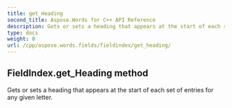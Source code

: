 ```yaml
---
title: get_Heading
second_title: Aspose.Words for C++ API Reference
description: Gets or sets a heading that appears at the start of each set of entries for any given letter. 
type: docs
weight: 0
url: /cpp/aspose.words.fields/fieldindex/get_heading/
---
```

## FieldIndex.get_Heading method


Gets or sets a heading that appears at the start of each set of entries for any given letter. 

